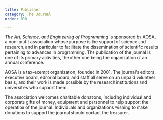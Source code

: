 ```yaml
---
title: Publisher
category: The Journal
order: 800

---
```

*The Art, Science, and Engineering of Programming* is sponsored by AOSA, a non-profit association whose purpose is the support of science and research, and in particular to facilitate the dissemination of scientific results pertaining to advances in programming. The publication of the journal is one of its primary activities, the other one being the organization of an annual conference.

AOSA is a tax-exempt organization, founded in 2001. The journal's editors, executive board, editorial board, and staff all serve on an unpaid volunteer basis, and their work is made possible by the research institutions and universities who support them.

The association welcomes charitable donations, including individual and corporate gifts of money, equipment and personnel to help support the operation of the journal. Individuals and organizations wishing to make donations to support the journal should contact the treasurer.
